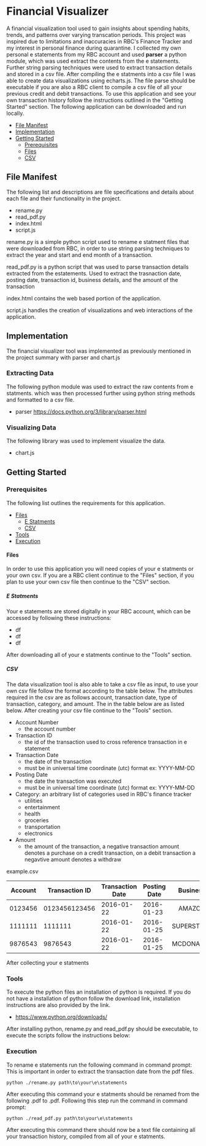 # Financial Visualizer
A financial visualization tool used to gain insights about spending habits, trends, and patterns over varying transcation periods. This project was inspired due to limitations and inaccuracies in RBC's Finance Tracker and my interest in personal finance during quarantine. I collected my own personal e statements from my RBC account and used **parser** a python module, which was used extract the contents from the e statements. Further string parsing techniques were used to extract transaction details and stored in a csv file. After compiling the e statments into a csv file I was able to create data visualizations using echarts.js. The file parse should be executable if you are also a RBC client to compile a csv file of all your previous credit and debit transactions. To use this application and see your own transaction history follow the instructions outlined in the "Getting Started" section. The following application can be downloaded and run locally.

- [File Manifest](#file-manifest)
- [Implementation](#implementation)
- [Getting Started](#getting-started)
    - [Prerequisites](#prerequisites)
    - [Files](#files)
    - [CSV](#files)

## File Manifest
The following list and descriptions are file specifications and details about each file and their functionality in the project.

- rename.py
- read_pdf.py
- index.html
- script.js

rename.py is a simple python script used to rename e statment files that were downloaded from RBC, in order to use string parsing techniques to extract the year and 
start and end month of a transaction.

read_pdf.py is a python script that was used to parse transaction details extracted from the estatements. Used to extract the trasnaction date, posting date, transaction id, business details, and the amount of the transaction

index.html contains the web based portion of the application.

script.js handles the creation of visualizations and web interactions of the application.


## Implementation
The financial visualizer tool was implemented as previously mentioned in the project summary with parser and chart.js
### Extracting Data
The following python module was used to extract the raw contents from e statments. which was then processed further using python string methods and formatted to a csv file.

- parser https://docs.python.org/3/library/parser.html

### Visualizing Data
The following library was used to implement visualize the data.

- chart.js

## Getting Started
### Prerequisites
The following list outlines the requirements for this application. 

- [Files](#files)
    - [E Statments](#e-statments)
    - [CSV](#csv)
- [Tools](#tools)
- [Execution](#execution)
#### Files
In order to use this application you will need copies of your e statments or your own csv. If you are a RBC client continue to the "Files" section, if you plan to use your own csv file then continue to the "CSV" section.

##### E Statments
Your e statements are stored digitally in your RBC account, which can be accessed by following these instructions:
- df
- df
- df

After downloading all of your e statments continue to the "Tools" section.

##### CSV
The data visualization tool is also able to take a csv file as input, to use your own csv file follow the format according to the table below. The attributes required in the csv are as follows account, transaction date, type of transaction, category, and amount. The in the table below are as listed below. After creating your csv file continue to the "Tools" section.

- Account Number
    - the account number 
- Transaction ID
    - the id of the transaction used to cross reference transaction in e statement
- Transaction Date
    - the date of the transaction
    - must be in universal time coordinate (utc) format ex: YYYY-MM-DD
- Posting Date
    - the date the transaction was executed
    - must be in universal time coordinate (utc) format ex: YYYY-MM-DD
- Category: an arbitrary list of categories used in RBC's finance tracker
    - utilities
    - entertainment
    - health
    - groceries
    - transportation
    - electronics
- Amount
    - the amount of the transaction, a negative transaction amount denotes a purchase on a credit transaction, on a debit transaction a negavtive amount denotes a withdraw

example.csv

|Account|Transaction ID|Transaction Date | Posting Date     | Business            | Category | Amount |
|-------|--------------|---------------- | ---------------- |:-------------------:|:--------:| ------:|
|0123456|0123456123456 |2016-01-22       | 2016-01-23       | AMAZON              | ECOMMERCE| $00.00 |
|1111111|1111111       |2016-01-22       | 2016-01-25       | SUPERSTORE          | GROCERIES| $12.00 |
|9876543|9876543       |2016-01-22       | 2016-01-25       | MCDONALDS           | FOOD     |  $1.00 |

After collecting your e statments 

### Tools
To execute the python files an installation of python is required. If you do not have a installation of python follow the download link, installation instructions are also provided by the link.
- https://www.python.org/downloads/

After installing python, rename.py and read_pdf.py should be executable, to execute the scripts follow the instructions below:

### Execution

To rename e statements run the following command in command prompt:
This is important in order to extract the transaction date from the pdf files.

    python ./rename.py path\to\your\e\statements
    
After executing this command your e statments should be renamed from the following .pdf to .pdf.
Following this step run the command in command prompt:

    python ./read_pdf.py path\to\your\e\statements

After executing this command there should now be a text file containing all your transaction history,
compiled from all of your e statments.

